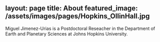 layout: page
title: About
featured_image: /assets/images/pages/Hopkins_OllinHall.jpg
---

Miguel Jimenez-Urias is a Postdoctoral Reseacher in the Department of Earth and Planetary Sciences at Johns Hopkins University. 